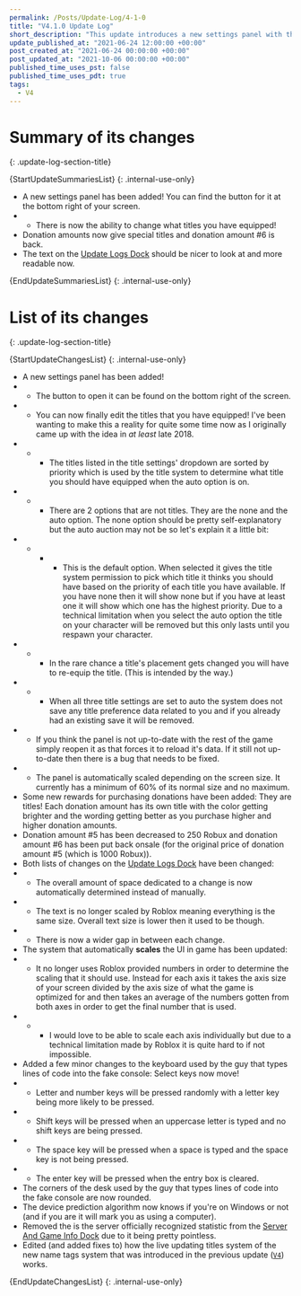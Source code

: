 ```yaml
---
permalink: /Posts/Update-Log/4-1-0
title: "V4.1.0 Update Log"
short_description: "This update introduces a new settings panel with the ability to edit what titles you have equipped."
update_published_at: "2021-06-24 12:00:00 +00:00"
post_created_at: "2021-06-24 00:00:00 +00:00"
post_updated_at: "2021-10-06 00:00:00 +00:00"
published_time_uses_pst: false
published_time_uses_pdt: true
tags:
  - V4
---
```


# Summary of its changes
{: .update-log-section-title}

{StartUpdateSummariesList}
{: .internal-use-only}

* A new settings panel has been added! You can find the button for it at the bottom right of your screen.
* * There is now the ability to change what titles you have equipped!
* Donation amounts now give special titles and donation amount #6 is back.
* The text on the [Update Logs Dock](/RBAP-Wiki/Wiki/Docks/Update-Logs-Dock) should be nicer to look at and more readable now.

{EndUpdateSummariesList}
{: .internal-use-only}

# List of its changes
{: .update-log-section-title}

{StartUpdateChangesList}
{: .internal-use-only}

* A new settings panel has been added!
* * The button to open it can be found on the bottom right of the screen.
* * You can now finally edit the titles that you have equipped! I've been wanting to make this a reality for quite some time now as I originally came up with the idea in *at least* late 2018.
* * * The titles listed in the title settings' dropdown are sorted by priority which is used by the title system to determine what title you should have equipped when the auto option is on.
* * * There are 2 options that are not titles. They are the none and the auto option. The none option should be pretty self-explanatory but the auto auction may not be so let's explain it a little bit:
* * * * This is the default option. When selected it gives the title system permission to pick which title it thinks you should have based on the priority of each title you have available. If you have none then it will show none but if you have at least one it will show which one has the highest priority. Due to a technical limitation when you select the auto option the title on your character will be removed but this only lasts until you respawn your character.
* * * In the rare chance a title's placement gets changed you will have to re-equip the title. (This is intended by the way.)
* * * When all three title settings are set to auto the system does not save any title preference data related to you and if you already had an existing save it will be removed.
* * If you think the panel is not up-to-date with the rest of the game simply reopen it as that forces it to reload it's data. If it still not up-to-date then there is a bug that needs to be fixed.
* * The panel is automatically scaled depending on the screen size. It currently has a minimum of 60% of its normal size and no maximum.
* Some new rewards for purchasing donations have been added: They are titles! Each donation amount has its own title with the color getting brighter and the wording getting better as you purchase higher and higher donation amounts.
* Donation amount #5 has been decreased to 250 Robux and donation amount #6 has been put back onsale (for the original price of donation amount #5 (which is 1000 Robux)).
* Both lists of changes on the [Update Logs Dock](/RBAP-Wiki/Wiki/Docks/Update-Logs-Dock) have been changed:
* * The overall amount of space dedicated to a change is now automatically determined instead of manually.
* * The text is no longer scaled by Roblox meaning everything is the same size. Overall text size is lower then it used to be though.
* * There is now a wider gap in between each change.
* The system that automatically **scales** the UI in game has been updated:
* * It no longer uses Roblox provided numbers in order to determine the scaling that it should use. Instead for each axis it takes the axis size of your screen divided by the axis size of what the game is optimized for and then takes an average of the numbers gotten from both axes in order to get the final number that is used.
* * * I would love to be able to scale each axis individually but due to a technical limitation made by Roblox it is quite hard to if not impossible.
* Added a few minor changes to the keyboard used by the guy that types lines of code into the fake console: Select keys now move!
* * Letter and number keys will be pressed randomly with a letter key being more likely to be pressed.
* * Shift keys will be pressed when an uppercase letter is typed and no shift keys are being pressed.
* * The space key will be pressed when a space is typed and the space key is not being pressed.
* * The enter key will be pressed when the entry box is cleared.
* The corners of the desk used by the guy that types lines of code into the fake console are now rounded.
* The device prediction algorithm now knows if you're on Windows or not (and if you are it will mark you as using a computer).
* Removed the is the server officially recognized statistic from the [Server And Game Info Dock](/RBAP-Wiki/Wiki/Docks/Server-And-Game-Info-Dock) due to it being pretty pointless.
* Edited (and added fixes to) how the live updating titles system of the new name tags system that was introduced in the previous update ([`V4`](/RBAP-Wiki/Posts/Update-Log/4-0-0)) works.

{EndUpdateChangesList}
{: .internal-use-only}